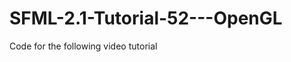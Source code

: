 SFML-2.1-Tutorial-52---OpenGL
=============================

Code for the following video tutorial 

